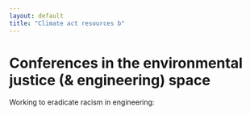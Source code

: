 ```yaml
---
layout: default
title: "Climate act resources b"
---
```


# Conferences in the environmental justice (& engineering) space

Working to eradicate racism in engineering: